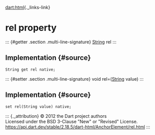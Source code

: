 [dart:html](../../dart-html/dart-html-library){._links-link}

rel property
============

::: {#getter .section .multi-line-signature}
[String](../../dart-core/string-class) rel
:::

Implementation {#source}
--------------

``` {.language-dart data-language="dart"}
String get rel native;
```

::: {#setter .section .multi-line-signature}
void rel=([String](../../dart-core/string-class) value)
:::

Implementation {#source}
--------------

``` {.language-dart data-language="dart"}
set rel(String value) native;
```

::: {._attribution}
© 2012 the Dart project authors\
Licensed under the BSD 3-Clause \"New\" or \"Revised\" License.\
<https://api.dart.dev/stable/2.18.5/dart-html/AnchorElement/rel.html>
:::
